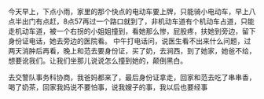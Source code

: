 今天早上，下点小雨，家里的那个快点的电动车要上牌，只能骑小电动车，早上八点半出门有点赶，8点57再过一个路口就到了，非机动车道有个机动车占道，只能走机动车道，被一个右拐的小姐姐撞到，看她那么惨，屁股疼，扶她到旁边，留下身份证电话，她去旁边的医院看。
中午打电话问，说医生看不出来什么问题，过两天消肿后再看，晚上和范去要身份证，买了奶，去涧西，到了她家，她爸不给，想要讹我们。让我们坐那儿说说怎么撞到她的，颠倒黑白。

去交警队事务科协商，我爸妈都来了，最后身份证拿走，回家和范去吃了串串香，喝了奶茶，回家我妈说不要怕事，说我嫂子的事，我以后也要经事
